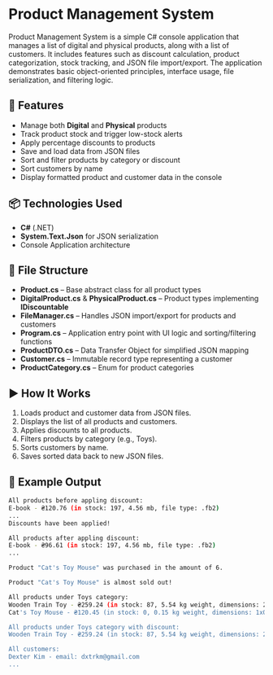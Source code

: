 # Product Management System

Product Management System is a simple C# console application that manages a list of digital and physical products, along with a list of customers. It includes features such as discount calculation, product categorization, stock tracking, and JSON file import/export. The application demonstrates basic object-oriented principles, interface usage, file serialization, and filtering logic.

## 🔧 Features

- Manage both **Digital** and **Physical** products
- Track product stock and trigger low-stock alerts
- Apply percentage discounts to products
- Save and load data from JSON files
- Sort and filter products by category or discount
- Sort customers by name
- Display formatted product and customer data in the console

## 📦 Technologies Used

- **C#** (.NET)
- **System.Text.Json** for JSON serialization
- Console Application architecture

## 📁 File Structure

- **Product.cs** – Base abstract class for all product types
- **DigitalProduct.cs** & **PhysicalProduct.cs** – Product types implementing **IDiscountable**
- **FileManager.cs** – Handles JSON import/export for products and customers
- **Program.cs** – Application entry point with UI logic and sorting/filtering functions
- **ProductDTO.cs** – Data Transfer Object for simplified JSON mapping
- **Customer.cs** – Immutable record type representing a customer
- **ProductCategory.cs** – Enum for product categories

## ▶️ How It Works

1. Loads product and customer data from JSON files.
2. Displays the list of all products and customers.
3. Applies discounts to all products.
4. Filters products by category (e.g., Toys).
5. Sorts customers by name.
6. Saves sorted data back to new JSON files.

## 📂 Example Output

```bash
All products before appling discount:
E-book - ₴120.76 (in stock: 197, 4.56 mb, file type: .fb2)
...
Discounts have been applied!

All products after appling discount:
E-book - ₴96.61 (in stock: 197, 4.56 mb, file type: .fb2)
...

Product "Cat's Toy Mouse" was purchased in the amount of 6.

Product "Cat's Toy Mouse" is almost sold out!

All products under Toys category:
Wooden Train Toy - ₴259.24 (in stock: 87, 5.54 kg weight, dimensions: 2x3.5x2)
Cat's Toy Mouse - ₴120.45 (in stock: 0, 0.15 kg weight, dimensions: 1x0.005x0.005)

All products under Toys category with discount:
Wooden Train Toy - ₴259.24 (in stock: 87, 5.54 kg weight, dimensions: 2x3.5x2)

All customers:
Dexter Kim - email: dxtrkm@gmail.com
...
